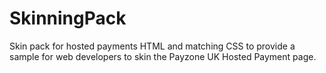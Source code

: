 # SkinningPack
Skin pack for hosted payments
HTML and matching CSS to provide a sample for web developers to skin the Payzone UK Hosted Payment page.
